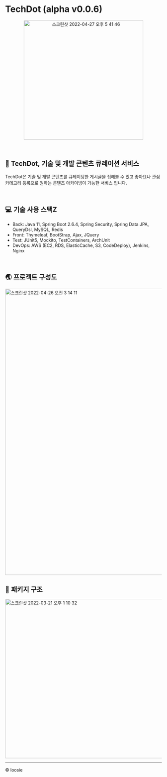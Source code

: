 # TechDot (alpha v0.0.6)

<p align="center"><img width="384" alt="스크린샷 2022-04-27 오후 5 41 46" src="https://user-images.githubusercontent.com/54282927/165478492-ffe7103f-67fd-42c0-8924-4290b62e67f4.png"></p>

<br>

## 👋 TechDot, 기술 및 개발 콘텐츠 큐레이션 서비스
TechDot은 기술 및 개발 콘텐츠를 큐레이팅한 게시글을 접해볼 수 있고 좋아요나 관심 카테고리 등록으로 원하는 콘텐츠 아카이빙이 가능한 서비스 입니다.


<br>

## 💻 기술 사용 스택Z
- Back: Java 11, Spring Boot 2.6.4, Spring Security, Spring Data JPA, QueryDsl, MySQL, Redis
- Front: Thymeleaf, BootStrap, Ajax, JQuery
- Test: JUnit5, Mockito, TestContainers, ArchUnit
- DevOps: AWS (EC2, RDS, ElasticCache, S3, CodeDeploy), Jenkins, Nginx

<br>

## 🌏 프로젝트 구성도
<img width="920" alt="스크린샷 2022-04-26 오전 3 14 11" src="https://user-images.githubusercontent.com/54282927/165149071-60ef7426-b576-45f1-a092-80404994b679.png">


<br>

## 🔗 패키지 구조
<img width="512" alt="스크린샷 2022-03-21 오후 1 10 32" src="https://user-images.githubusercontent.com/54282927/159204339-fae9a799-77f6-4f83-a45f-c329630a00ee.png">



---
© loosie
